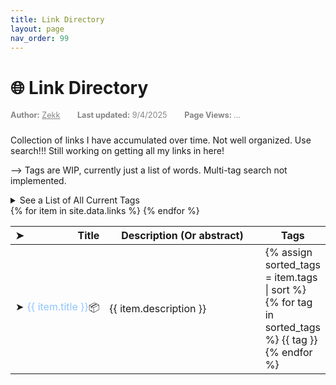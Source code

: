 ```yaml
---
title: Link Directory
layout: page
nav_order: 99
---
```

# 🌐 Link Directory
<div style="font-size: 0.9em; color: #858585ff; margin-bottom: 1.5rem;">
  <span style="margin-right: 1.5rem;"><strong>Author:</strong> <a href="{{ site.FirstPartyAuthorLink }}" style="color: inherit;">Zekk</a></span>
  <span style="margin-right: 1.5rem;"><strong>Last updated:</strong> 9/4/2025</span>
  <span><strong>Page Views: </strong><span id="hit-count">...</span></span>
</div>

Collection of links I have accumulated over time. Not well organized. Use search!!! Still working on getting all my links in here! <br>

--> Tags are WIP, currently just a list of words. Multi-tag search not implemented. <br>

<details>
<summary>See a List of All Current Tags</summary>
<small>Noob = Good for beginner shader programmers. <br>
Collection = Sites that are a collection of articles, links, or other resources. <br>
VRChat = Possible in VRChat, Useful for VRChat shaders, etc. <br>
VRCHack = Has info on a workaround that only makes sense to use in VRC <br>
Unity = Focused on Unity. Shaderlab syntax. Unity Macros. <br>
Shadertoy = Focused on Shadertoy. Shadertoy Macros. <br>
Math = Math related. <br>
HLSL = HLSL Code. <br>
GLSL = GLSL Code. <br>
Nodes = Uses node graphs rather than code. <br>
Frag = Uses fragment shader. <br>
Vert = Uses vertex shader. <br>
Geom = Uses geometry shader. <br>
Tess = Uses tesselation (hull/domain). <br>
Compute = Uses compute shaders. <br>
Surf = Uses Unity Surface shaders. <br>
Screen = Screenspace effects. <br>
Fundamentals = Covers fundamentals concepts relevant to computer graphics.<br>
Perf = Covers performance related information.<br>
Tool = A tool for making shaders.<br>
Video = A Video <br>
VFX = VFX topics, particles, etc <br>
</small>
</details>
 
<table id="linkTable"  style="width: 100%; border-collapse: collapse;">
  <thead>
    <tr>
      <th>
      <div style="display: flex; justify-content: space-between; align-items: center; width: 100%;">
      <div id="expandAllButton" style="width: 10%"> ➤ </div>
      <!-- This is sick, but it works -->
      <div>&nbsp;&nbsp;&nbsp;&nbsp;Title </div>
      </div></th>
      <th>Description (Or abstract)</th>
      <th>Tags</th>
    </tr>
  </thead>
  <tbody>
    {% for item in site.data.links %}
        <tr>
            <td class="title" style="width:30%">
                <div style="display: flex; justify-content: space-between; align-items: top; width: 100%;">
                    <div class="expandRow" target="_blank" style="width: 10%;">
                    ➤
                    </div>
                    <div style="width:5%">&nbsp;</div>
                    <a href="{{ item.url }}" target="_blank" 
                        style="color: #8ec5ffff; text-decoration: none; width: 90%;" 
                        onmouseover="this.style.color='#8effecff'; this.style.textDecoration='underline';" 
                        onmouseout="this.style.color='#8ec5ffff'; this.style.textDecoration='none';">
                        {{ item.title }}
                    </a>
                    <a href="https://web.archive.org/web/2/{{ item.url }}" target="_blank" title="View on Wayback Machine" style="text-decoration: none;">
                        📦
                    </a>
                </div>
            </td>
            <td class="description" style="width:50%">{{ item.description }}</td>
            <td class="tags" style="width:15%">
                {% assign sorted_tags = item.tags | sort %}
                {% for tag in sorted_tags %}
                <span class="tag">{{ tag }}</span>
                {% endfor %}
            </td>
        </tr>
    {% endfor %}
  </tbody>
</table>
